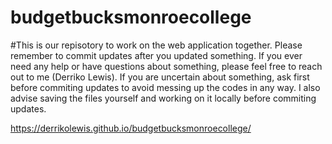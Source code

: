 # budgetbucksmonroecollege

#This is our repisotory to work on the web application together. Please remember to commit updates after you updated something.
If you ever need any help or have questions about something, please feel free to reach out to me (Derriko Lewis). If you are uncertain about something, ask first before commiting updates to avoid messing up the codes in any way. I also advise saving the files yourself and working on it locally before commiting updates.

https://derrikolewis.github.io/budgetbucksmonroecollege/
